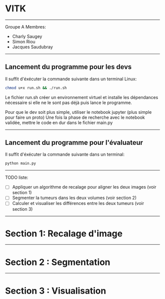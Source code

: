 # VITK

---

Groupe A
Membres:
- Charly Saugey
- Simon Riou
- Jacques Saudubray

---

## Lancement du programme pour les devs

Il suffit d'éxécuter la commande suivante dans un terminal Linux:

```bash
chmod u+x run.sh && ./run.sh
```

Le fichier run\.sh créer un environnement virtuel et installe les dépendances nécessaire
si elle ne le sont pas déjà puis lance le programme.

Pour que le dev soit plus simple, utiliser le notebook jupyter (plus simple pour faire un proto)
Une fois la phase de recherche avec le notebook validée, mettre le code en dur dans le fichier main.py

---

## Lancement du programme pour l'évaluateur

Il suffit d'éxécuter la commande suivante dans un terminal:

```bash
python main.py
```

---

TODO liste:
- [ ] Appliquer un algorithme de recalage pour aligner les deux images (voir section 1)
- [ ] Segmenter la tumeurs dans les deux volumes (voir section 2)
- [ ] Calculer et visualiser les différences entre les deux tumeurs (voir section 3)

---

# Section 1: Recalage d'image

---

# Section 2 : Segmentation

---

# Section 3 : Visualisation

